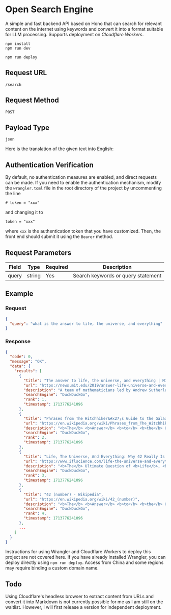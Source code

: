 # Open Search Engine

A simple and fast backend API based on Hono that can search for relevant content on the internet using keywords and convert it into a format suitable for LLM processing. Supports deployment on *Cloudflare Workers*.

```shell
npm install
npm run dev
```

```shell
npm run deploy
```

## Request URL

```code
/search
```

## Request Method

```request
POST
```

## Payload Type

```code
json
```

Here is the translation of the given text into English:

## Authentication Verification

By default, no authentication measures are enabled, and direct requests can be made.
If you need to enable the authentication mechanism, modify the `wrangler.toml` file in the root directory of the project by uncommenting the line

```text
# token = "xxx"
```

and changing it to

```text
token = "xxx"
```

where `xxx` is the authentication token that you have customized. Then, the front end should submit it using the `Bearer` method.

## Request Parameters

| Field | Type   | Required | Description                         |
|-------|--------|----------|---------------------------------------|
| query | string | Yes      | Search keywords or query statement   |

## Example

### Request

```json
{
  "query": "what is the answer to life, the universe, and everything"
}
```

### Response

```json
{
  "code": 0,
  "message": "OK",
  "data": {
    "results": [
      {
        "title": "The answer to life, the universe, and everything | MIT News ...",
        "url": "https://news.mit.edu/2019/answer-life-universe-and-everything-sum-three-cubes-mathematics-0910",
        "description": "A team of mathematicians led by Andrew Sutherland of MIT and Andrew Booker of Bristol University found the <b>answer</b> <b>to</b> <b>the</b> elusive number 42, which is the <b>answer</b> <b>to</b> <b>life,</b> <b>the</b> <b>universe,</b> <b>and</b> <b>everything</b> in Douglas Adams' novel. They used a massively parallel computation platform of over 400,000 volunteers' PCs to solve the sum-of-three-cubes equation x^3 + y^3 + z^3 = 42.",
        "searchEngine": "DuckDuckGo",
        "rank": 1,
        "timestamp": 1713776241096
      },
      {
        "title": "Phrases from The Hitchhiker&#x27;s Guide to the Galaxy - Wikipedia",
        "url": "https://en.wikipedia.org/wiki/Phrases_from_The_Hitchhiker%27s_Guide_to_the_Galaxy",
        "description": "<b>The</b> <b>Answer</b> <b>to</b> <b>the</b> Ultimate Question of <b>Life</b>, <b>The</b> <b>Universe</b>, <b>and</b> <b>Everything</b>. In the radio series and the first novel, a group of hyper-intelligent pan-dimensional beings demand to learn the <b>Answer</b> <b>to</b> <b>the</b> Ultimate Question of <b>Life</b>, <b>The</b> <b>Universe</b>, <b>and</b> <b>Everything</b> from the supercomputer Deep Thought, specially built for this purpose.It takes Deep Thought 7 + 1 ⁄ 2 million years to compute and check ...",
        "searchEngine": "DuckDuckGo",
        "rank": 2,
        "timestamp": 1713776241096
      },
      {
        "title": "Life, The Universe, And Everything: Why 42 Really Is The Ultimate Answer",
        "url": "https://www.iflscience.com/life-the-universe-and-everything-why-42-really-is-the-ultimate-answer-72379",
        "description": "<b>The</b> Ultimate Question of <b>Life</b>, <b>the</b> <b>Universe</b> <b>and</b> <b>Everything</b>,\" howled Loonquawl. \"Yes,\" said Deep Thought with the air of one who suffers fools gladly, \"but what actually is it?\". So wrote ...",
        "searchEngine": "DuckDuckGo",
        "rank": 3,
        "timestamp": 1713776241096
      },
      {
        "title": "42 (number) - Wikipedia",
        "url": "https://en.wikipedia.org/wiki/42_(number)",
        "description": "<b>The</b> <b>Answer</b> <b>to</b> <b>the</b> Ultimate Question of <b>Life</b>, <b>The</b> <b>Universe</b>, <b>and</b> <b>Everything</b>. <b>The</b> number 42 <b>is</b>, in The Hitchhiker's Guide to the Galaxy by Douglas Adams, the \"<b>Answer</b> <b>to</b> <b>the</b> Ultimate Question of <b>Life</b>, <b>the</b> <b>Universe</b>, <b>and</b> <b>Everything</b>\", calculated by an enormous supercomputer named Deep Thought over a period of 7.5 million years. Unfortunately, no one ...",
        "searchEngine": "DuckDuckGo",
        "rank": 4,
        "timestamp": 1713776241096
      },
      ...
    ]
  }
}
```

Instructions for using Wrangler and Cloudflare Workers to deploy this project are not covered here. If you have already installed Wrangler, you can deploy directly using `npm run deploy`. Access from China and some regions may require binding a custom domain name.

## Todo

Using Cloudflare's headless browser to extract content from URLs and convert it into Markdown is not currently possible for me as I am still on the waitlist. However, I will first release a version for independent deployment.
